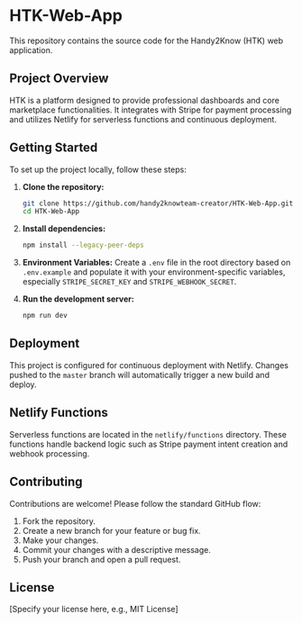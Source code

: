 # HTK-Web-App

This repository contains the source code for the Handy2Know (HTK) web application.

## Project Overview

HTK is a platform designed to provide professional dashboards and core marketplace functionalities. It integrates with Stripe for payment processing and utilizes Netlify for serverless functions and continuous deployment.

## Getting Started

To set up the project locally, follow these steps:

1.  **Clone the repository:**
    ```bash
    git clone https://github.com/handy2knowteam-creator/HTK-Web-App.git
    cd HTK-Web-App
    ```

2.  **Install dependencies:**
    ```bash
    npm install --legacy-peer-deps
    ```

3.  **Environment Variables:**
    Create a `.env` file in the root directory based on `.env.example` and populate it with your environment-specific variables, especially `STRIPE_SECRET_KEY` and `STRIPE_WEBHOOK_SECRET`.

4.  **Run the development server:**
    ```bash
    npm run dev
    ```

## Deployment

This project is configured for continuous deployment with Netlify. Changes pushed to the `master` branch will automatically trigger a new build and deploy.

## Netlify Functions

Serverless functions are located in the `netlify/functions` directory. These functions handle backend logic such as Stripe payment intent creation and webhook processing.

## Contributing

Contributions are welcome! Please follow the standard GitHub flow:

1.  Fork the repository.
2.  Create a new branch for your feature or bug fix.
3.  Make your changes.
4.  Commit your changes with a descriptive message.
5.  Push your branch and open a pull request.

## License

[Specify your license here, e.g., MIT License]
